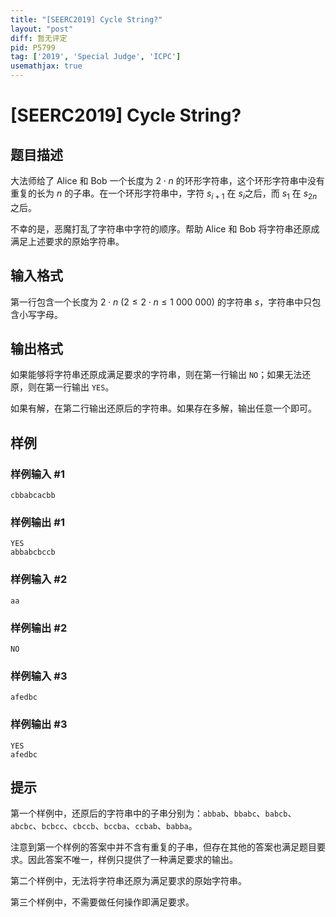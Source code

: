 ```yaml
---
title: "[SEERC2019] Cycle String?"
layout: "post"
diff: 暂无评定
pid: P5799
tag: ['2019', 'Special Judge', 'ICPC']
usemathjax: true
---
```


# [SEERC2019] Cycle String?
## 题目描述

大法师给了 Alice 和 Bob 一个长度为 $2 \cdot n$ 的环形字符串，这个环形字符串中没有重复的长为 $n$ 的子串。在一个环形字符串中，字符 $s_{i+1}$ 在 $s_i$之后，而 $s_1$ 在 $s_{2n}$ 之后。

不幸的是，恶魔打乱了字符串中字符的顺序。帮助 Alice 和 Bob 将字符串还原成满足上述要求的原始字符串。
## 输入格式

第一行包含一个长度为 $2 \cdot n \ (2 \leq 2\cdot n \leq 1 \ 000 \ 000)$ 的字符串 $s$，字符串中只包含小写字母。
## 输出格式

如果能够将字符串还原成满足要求的字符串，则在第一行输出 `NO`；如果无法还原，则在第一行输出 `YES`。

如果有解，在第二行输出还原后的字符串。如果存在多解，输出任意一个即可。
## 样例

### 样例输入 #1
```
cbbabcacbb
```
### 样例输出 #1
```
YES
abbabcbccb
```
### 样例输入 #2
```
aa
```
### 样例输出 #2
```
NO
```
### 样例输入 #3
```
afedbc
```
### 样例输出 #3
```
YES
afedbc
```
## 提示

第一个样例中，还原后的字符串中的子串分别为：`abbab`、`bbabc`、`babcb`、`abcbc`、`bcbcc`、`cbccb`、`bccba`、`ccbab`、`babba`。

注意到第一个样例的答案中并不含有重复的子串，但存在其他的答案也满足题目要求。因此答案不唯一，样例只提供了一种满足要求的输出。

第二个样例中，无法将字符串还原为满足要求的原始字符串。

第三个样例中，不需要做任何操作即满足要求。
